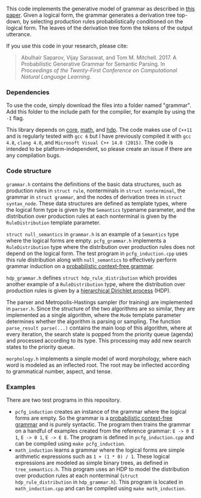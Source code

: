 
This code implements the generative model of grammar as described in [this paper](http://asaparov.org/assets/conll_2017.pdf). Given a logical form, the grammar generates a derivation tree top-down, by selecting production rules probabilistically conditioned on the logical form. The leaves of the derivation tree form the tokens of the output utterance.

If you use this code in your research, please cite:
 > Abulhair Saparov, Vijay Saraswat, and Tom M. Mitchell. 2017. A Probabilistic Generative Grammar for Semantic Parsing. In *Proceedings of the Twenty-First Conference on Computational Natural Language Learning*.

### Dependencies

To use the code, simply download the files into a folder named "grammar". Add this folder to the include path for the compiler, for example by using the `-I` flag.

This library depends on [core](https://github.com/asaparov/core), [math](https://github.com/asaparov/math), and [hdp](https://github.com/asaparov/hdp). The code makes use of `C++11` and is regularly tested with `gcc 6` but I have previously compiled it with `gcc 4.8`, `clang 4.0`, and `Microsoft Visual C++ 14.0 (2015)`. The code is intended to be platform-independent, so please create an issue if there are any compilation bugs.

### Code structure

`grammar.h` contains the definitions of the basic data structures, such as production rules in `struct rule`, nonterminals in `struct nonterminal`, the grammar in `struct grammar`, and the nodes of derivation trees in `struct syntax_node`. These data structures are defined as template types, where the logical form type is given by the `Semantics` typename parameter, and the distribution over production rules at each nonterminal is given by the `RuleDistribution` template parameter.

`struct null_semantics` in `grammar.h` is an example of a `Semantics` type where the logical forms are empty. `pcfg_grammar.h` implements a `RuleDistribution` type where the distribution over production rules does not depend on the logical form. The test program in `pcfg_induction.cpp` uses this rule distribution along with `null_semantics` to effectively perform grammar induction on a [probabilistic context-free grammar](https://en.wikipedia.org/wiki/Stochastic_context-free_grammar).

`hdp_grammar.h` defines `struct hdp_rule_distribution` which provides another example of a `RuleDistribution` type, where the distribution over production rules is given by a [hierarchical Dirichlet process](http://asaparov.org/docs/hdp/hdp.h.html) (HDP).

The parser and Metropolis-Hastings sampler (for training) are implemented in `parser.h`. Since the structure of the two algorithms are so similar, they are implemented as a single algorithm, where the `Mode` template parameter determines whether the algorithm is parsing or sampling. The function `parse_result parse(...)` contains the main loop of this algorithm, where at every iteration, the search state is popped from the priority queue (agenda) and processed according to its type. This processing may add new search states to the priority queue.

`morphology.h` implements a simple model of word morphology, where each word is modeled as an inflected root. The root may be inflected according to grammatical number, aspect, and tense.

### Examples

There are two test programs in this repository.
 - `pcfg_induction` creates an instance of the grammar where the logical forms are empty. So the grammar is a [probabilistic context-free grammar](https://en.wikipedia.org/wiki/Stochastic_context-free_grammar) and is purely syntactic. The program then trains the grammar on a handful of examples created from the reference grammar: `E -> 0 E 1`, `E -> 0 1`, `E -> E E`. The program is defined in `pcfg_induction.cpp` and can be compiled using `make pcfg_induction`.
 - `math_induction` learns a grammar where the logical forms are simple arithmetic expressions such as `1 + (1 * 0) / 1`. These logical expressions are modeled as simple binary trees, as defined in `tree_semantics.h`. This program uses an HDP to model the distribution over production rules at each nonterminal (`struct hdp_rule_distribution` in `hdp_grammar.h`). This program is located in `math_induction.cpp` and can be compiled using `make math_induction`.
